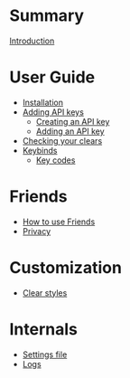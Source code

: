 # Summary

[Introduction](README.md)

# User Guide
- [Installation](./guide/installation.md)
- [Adding API keys](./guide/api-keys.md)
	- [Creating an API key](./guide/api-key-creation.md)
	- [Adding an API key](./guide/api-key-adding.md)
- [Checking your clears](./guide/clears.md)
- [Keybinds](./guide/keybinds.md)
	- [Key codes](./guide/key-codes.md)

# Friends
- [How to use Friends]()
- [Privacy](./friends/privacy.md)

# Customization
- [Clear styles]()

# Internals
- [Settings file]()
- [Logs]()
